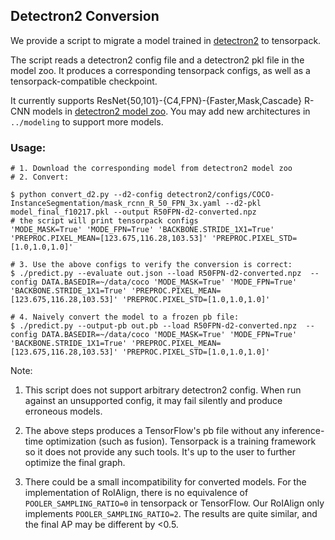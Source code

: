 ## Detectron2 Conversion

We provide a script to migrate a model trained in
[detectron2](https://github.com/facebookresearch/detectron2)
to tensorpack.

The script reads a detectron2 config file and a detectron2 pkl file in the model zoo.
It produces a corresponding tensorpack configs, as well as a tensorpack-compatible checkpoint.

It currently supports ResNet{50,101}-{C4,FPN}-{Faster,Mask,Cascade} R-CNN models in
[detectron2 model zoo](https://github.com/facebookresearch/detectron2/blob/master/MODEL_ZOO.md).
You may add new architectures in `../modeling` to support more models.

### Usage:

```
# 1. Download the corresponding model from detectron2 model zoo
# 2. Convert:

$ python convert_d2.py --d2-config detectron2/configs/COCO-InstanceSegmentation/mask_rcnn_R_50_FPN_3x.yaml --d2-pkl model_final_f10217.pkl --output R50FPN-d2-converted.npz
# the script will print tensorpack configs
'MODE_MASK=True' 'MODE_FPN=True' 'BACKBONE.STRIDE_1X1=True' 'PREPROC.PIXEL_MEAN=[123.675,116.28,103.53]' 'PREPROC.PIXEL_STD=[1.0,1.0,1.0]'

# 3. Use the above configs to verify the conversion is correct:
$ ./predict.py --evaluate out.json --load R50FPN-d2-converted.npz  --config DATA.BASEDIR=~/data/coco 'MODE_MASK=True' 'MODE_FPN=True' 'BACKBONE.STRIDE_1X1=True' 'PREPROC.PIXEL_MEAN=[123.675,116.28,103.53]' 'PREPROC.PIXEL_STD=[1.0,1.0,1.0]'

# 4. Naively convert the model to a frozen pb file:
$ ./predict.py --output-pb out.pb --load R50FPN-d2-converted.npz  --config DATA.BASEDIR=~/data/coco 'MODE_MASK=True' 'MODE_FPN=True' 'BACKBONE.STRIDE_1X1=True' 'PREPROC.PIXEL_MEAN=[123.675,116.28,103.53]' 'PREPROC.PIXEL_STD=[1.0,1.0,1.0]'
```

Note:

1. This script does not support arbitrary detectron2 config.
   When run against an unsupported config, it may fail silently and produce
   erroneous models.

2. The above steps produces a TensorFlow's pb file without any inference-time optimization (such as fusion).
   Tensorpack is a training framework so it does not provide any such tools.
	 It's up to the user to further optimize the final graph.

3. There could be a small incompatibility for converted models.
	 For the implementation of RoIAlign,  there is no equivalence of `POOLER_SAMPLING_RATIO=0` in tensorpack or TensorFlow.
	 Our RoIAlign only implements `POOLER_SAMPLING_RATIO=2`.
	 The results are quite similar, and the final AP may be different by <0.5.
